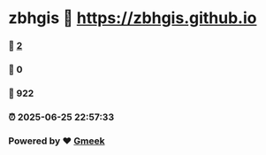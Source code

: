 # zbhgis :link: https://zbhgis.github.io 
### :page_facing_up: [2](https://zbhgis.github.io/tag.html) 
### :speech_balloon: 0 
### :hibiscus: 922 
### :alarm_clock: 2025-06-25 22:57:33 
### Powered by :heart: [Gmeek](https://github.com/Meekdai/Gmeek)
